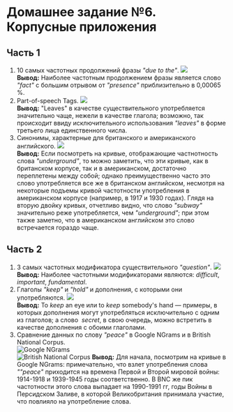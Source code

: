 # Домашнее задание №6. Корпусные приложения  
## Часть 1
1. 10 самых частотных продолжений фразы *"due to the"*. ![](https://sun9-1.userapi.com/c840537/v840537684/75f16/NOwg0L7Kepk.jpg)  
__Вывод:__ Наиболее частотным продолжением фразы является слово *"fact"* с большим отрывом от *"presence"* приблизительно в 0,00065 %.
2. Part-of-speech Tags. ![](https://sun1-4.userapi.com/c840537/v840537684/75f20/JiuFY-LKd5s.jpg)  
__Вывод:__ "Leaves" в качестве существительного употребляется значительно чаще, нежели в качестве глагола; возможно, так происходит ввиду исключительного использования *"leaves"* в форме третьего лица единственного числа.
3. Синонимы, характерные для британского и американского английского. ![](https://sun1-3.userapi.com/c840537/v840537684/75f2a/J2-KgTSwgao.jpg)  
__Вывод:__ Если посмотреть на кривые, отображающие частнотность слова *"underground"*, то можно заметить, что эти кривые, как в британском корпусе, так и в американском, достаточно переплетены между собой; однако преимущественно часто это слово употребляется все же в британском английском, несмотря на некоторые подъемы кривой частотности употребления в американском корпусе (например, в 1917 и 1930 годах). Глядя на вторую двойку кривых, отчетливо видно, что слово *"subway"* значительно реже употребляется, чем *"underground"*; при этом также заметно, что в американском английском это слово встречается гораздо чаще.
## Часть 2  
1. 3 самых частотных модификатора существительного *"question"*.
![](https://sun1-3.userapi.com/c840537/v840537684/75f34/YqF25AiNe2I.jpg)  
__Вывод:__ Наиболее частотными модификаторами являются: *difficult*, *important*, *fundamental*.  
2. Глаголы *"keep"* и *"hold"* и дополнения, с которыми они употребляются.
![](https://sun1-3.userapi.com/c840537/v840537684/75f3d/HWSO9sGktVk.jpg)  
__Вывод:__ To *keep* an eye или to *keep* somebody's hand — примеры, в которых дополнения могут употребляться исключительно с одним из глаголов; а слово  *secret*, в свою очередь, можно встретить в качестве дополнения с обоими глаголами.  
3. Сравнение данных по слову *"peace"* в Google NGrams и в British National Corpus.   
![Google NGrams](https://sun1-3.userapi.com/c840537/v840537684/75f47/6_KqFykmW2U.jpg)  
![British National Corpus](https://sun1-2.userapi.com/c840537/v840537684/75f50/5grfaG1oOwA.jpg)
__Вывод:__ Для начала, посмотрим на кривые в Google NGrams: примечательно, что взлет употребления слова *""peace"* приходится на времена Первой и Второй мировой войны: 1914-1918 и 1939-1945 годы соответственно. В BNC же пик частотности этого слова выпадает на 1990-1991 гг, годы Войны в Персидском Заливе, в которой Великобритания принимала участие, что повлияло на употребление слова.  
